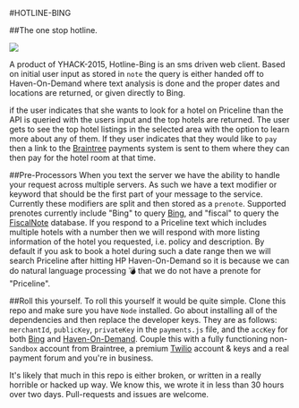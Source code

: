 #HOTLINE-BING

##The one stop hotline.

![](http://www.bet.com/content/dam/betcom/images/2015/10/Music-10-16-10-31/102015-music-drake-hotline-bling-gif-3.gif.custom1200x675x20.dimg)

A product of YHACK-2015, Hotline-Bing is an sms driven web client. Based on initial user input as stored in `note` the query is either handed off to Haven-On-Demand where text analysis is done and the proper dates and locations are returned, or given directly to Bing.

if the user indicates that she wants to look for a hotel on Priceline than the API is queried with the users input and the top hotels are returned. The user gets to see the top hotel listings in the selected area with the option to learn more about any of them. If they user indicates that they would like to `pay` then a link to the [Braintree](https://www.braintreepayments.com/) payments system is sent to them where they can then pay for the hotel room at that time.

##Pre-Processors
When you text the server we have the ability to handle your request across multiple servers. As such we have a text modifier or keyword that should be the first part of your message to the service. Currently these modifiers are split and then stored as a `prenote`. Supported prenotes currently include "Bing" to query [Bing](http://www.bing.com), and "fiscal" to query the [FiscalNote](https://www.fiscalnote.com/) database. If you respond to a Priceline text which includes multiple hotels with a number then we will respond with more listing information of the hotel you requested, i.e. policy and description. By default if you ask to book a hotel during such a date range then we will search Priceline after hitting HP Haven-On-Demand so it is because we can do natural language processing :bomb: that we do not have a prenote for "Priceline".

##Roll this yourself.
To roll this yourself it would be quite simple. Clone this repo and make sure you have `Node` installed. Go about installing all of the dependencies and then replace the developer keys. They are as follows: `merchantId`, `publicKey`, `privateKey` in the `payments.js` file, and the `accKey` for both [Bing](https://www.bing.com/dev/) and [Haven-On-Demand](https://www.havenondemand.com/). Couple this with a fully functioning non-`Sandbox` account from Braintree, a premium [Twilio](https://www.twilio.com/) account & keys and a real payment forum and you're in business.

It's likely that much in this repo is either broken, or written in a really horrible or hacked up way. We know this, we wrote it in less than 30 hours over two days. Pull-requests and issues are welcome.
